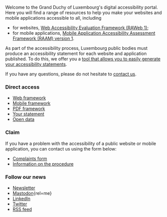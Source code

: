 <div class="welcome-wrapper">
<div class="left-column">

Welcome to the Grand Duchy of Luxembourg's digital accessibility portal. Here you will find a range of resources to help you make your websites and mobile applications accessible to all, including
- for websites, [Web Accessibility Evaluation Framework (RAWeb 1)](raweb1/index.html);
- for mobile applications, [Mobile Application Accessibility Assessment Framework (RAAM) version 1](raam1/index.html). 

As part of the accessibility process, Luxembourg public bodies must produce an accessibility statement for each website and application published. To do this, we offer you a [tool that allows you to easily generate your accessibility statements](tools/decla.html).

If you have any questions, please do not hesitate to [contact us](contact.html).

<div class="home-content-container">
<!-- latest news -->
</div>

</div>

<aside class="right-column">

### Direct access
<div class="right-column-content">

- [Web framework](raweb1/index.html)
- [Mobile framework](raam1/index.html)
- [PDF framework](rapdf1/index.html)
- [Your statement](tools/decla.html)
- [Open data](monitoring/open-data.html)

</div>

### Claim
<div class="right-column-content">

If you have a problem with the accessibility of a public website or mobile application, you can contact us using the form below:
- [Complaints form](https://sip.gouvernement.lu/fr/support/reclamation-accessibilite.html)
- [Information on the procedure](tools/reclamations.html)

</div>

### Follow our news
<div class="right-column-content">

- [Newsletter](./newsletter.md)
- [Mastodon](https://mas.to/@accessibilityLu){rel=me}
- [LinkedIn](https://www.linkedin.com/company/accessilibity-lu/)
- [Twitter](https://twitter.com/accessibilityLu)
- [RSS feed](news/feed.xml)

</div>

</aside> 
</div>